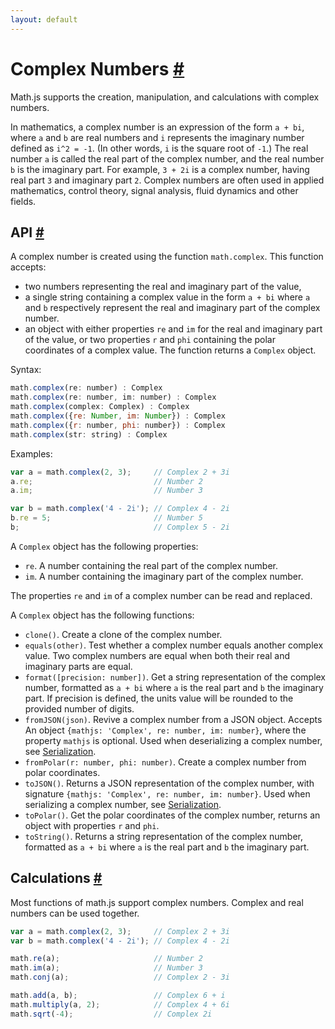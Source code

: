 ```yaml
---
layout: default
---
```


<h1 id="complex-numbers">Complex Numbers <a href="#complex-numbers" title="Permalink">#</a></h1>

Math.js supports the creation, manipulation, and calculations with complex numbers.

In mathematics, a complex number is an expression of the form `a + bi`,
where `a` and `b` are real numbers and `i` represents the imaginary number
defined as `i^2 = -1`. (In other words, `i` is the square root of `-1`.)
The real number `a` is called the real part of the complex number,
and the real number `b` is the imaginary part. For example, `3 + 2i` is a
complex number, having real part `3` and imaginary part `2`.
Complex numbers are often used in applied mathematics, control theory,
signal analysis, fluid dynamics and other fields.

<h2 id="api">API <a href="#api" title="Permalink">#</a></h2>

A complex number is created using the function `math.complex`. This function
accepts:

- two numbers representing the real and imaginary part of the value,
- a single string containing a complex value in the form `a + bi` where `a`
  and `b` respectively represent the real and imaginary part of the complex number.
- an object with either properties `re` and `im` for the real and imaginary
  part of the value, or two properties `r` and `phi` containing the polar
  coordinates of a complex value.
The function returns a `Complex` object.

Syntax:

```js
math.complex(re: number) : Complex
math.complex(re: number, im: number) : Complex
math.complex(complex: Complex) : Complex
math.complex({re: Number, im: Number}) : Complex
math.complex({r: number, phi: number}) : Complex
math.complex(str: string) : Complex
```

Examples:

```js
var a = math.complex(2, 3);     // Complex 2 + 3i
a.re;                           // Number 2
a.im;                           // Number 3

var b = math.complex('4 - 2i'); // Complex 4 - 2i
b.re = 5;                       // Number 5
b;                              // Complex 5 - 2i
```

A `Complex` object has the following properties:

- `re`. A number containing the real part of the complex number.
- `im`. A number containing the imaginary part of the complex number.

The properties `re` and `im` of a complex number can be read and replaced.

A `Complex` object has the following functions:

- `clone()`. Create a clone of the complex number.
- `equals(other)`. Test whether a complex number equals another complex value.
  Two complex numbers are equal when both their real and imaginary parts are
  equal.
- `format([precision: number])`. Get a string representation of the complex number,
  formatted as `a + bi` where `a` is the real part and `b` the imaginary part.
  If precision is defined, the units value will be rounded to the provided
  number of digits.
- `fromJSON(json)`. Revive a complex number from a JSON object. Accepts
  An object `{mathjs: 'Complex', re: number, im: number}`, where the property
  `mathjs` is optional.
  Used when deserializing a complex number, see [Serialization](../serialization.html).
- `fromPolar(r: number, phi: number)`. Create a complex number from polar
  coordinates.
- `toJSON()`. Returns a JSON representation of the complex number, with signature
  `{mathjs: 'Complex', re: number, im: number}`.
  Used when serializing a complex number, see [Serialization](../serialization.html).
- `toPolar()`. Get the polar coordinates of the complex number, returns
  an object with properties `r` and `phi`.
- `toString()`. Returns a string representation of the complex number, formatted
  as `a + bi` where `a` is the real part and `b` the imaginary part.


<h2 id="calculations">Calculations <a href="#calculations" title="Permalink">#</a></h2>

Most functions of math.js support complex numbers. Complex and real numbers
can be used together.

```js
var a = math.complex(2, 3);     // Complex 2 + 3i
var b = math.complex('4 - 2i'); // Complex 4 - 2i

math.re(a);                     // Number 2
math.im(a);                     // Number 3
math.conj(a);                   // Complex 2 - 3i

math.add(a, b);                 // Complex 6 + i
math.multiply(a, 2);            // Complex 4 + 6i
math.sqrt(-4);                  // Complex 2i
```
